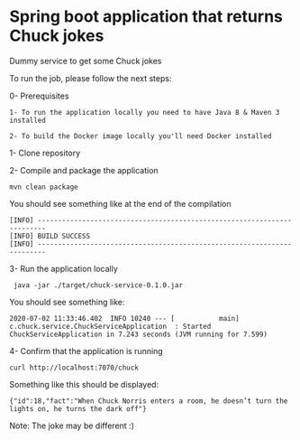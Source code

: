 # Spring boot application that returns Chuck jokes

Dummy service to get some Chuck jokes


To run the job, please follow the next steps:

0- Prerequisites
```
1- To run the application locally you need to have Java 8 & Maven 3 installed

2- To build the Docker image locally you'll need Docker installed  
``` 

1- Clone repository

2- Compile and package the application

```
mvn clean package
```
You should see something like at the end of the compilation
```
[INFO] ------------------------------------------------------------------------
[INFO] BUILD SUCCESS
[INFO] ------------------------------------------------------------------------
```

3- Run the application locally
```
 java -jar ./target/chuck-service-0.1.0.jar
```

You should see something like:
```
2020-07-02 11:33:46.402  INFO 10240 --- [           main] c.chuck.service.ChuckServiceApplication  : Started ChuckServiceApplication in 7.243 seconds (JVM running for 7.599)
```

4- Confirm that the application is running
```
curl http://localhost:7070/chuck
``` 
Something like this should be displayed:
```
{"id":18,"fact":"When Chuck Norris enters a room, he doesn’t turn the lights on, he turns the dark off"}
```
Note: The joke may be different :)  